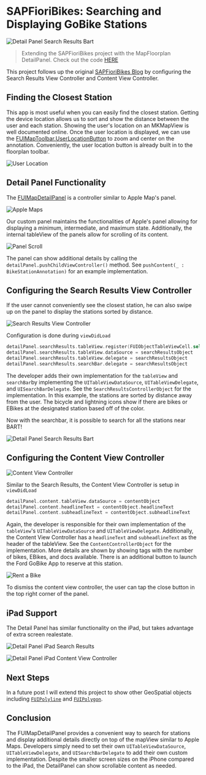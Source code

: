 # SAPFioriBikes: Searching and Displaying GoBike Stations

![Detail Panel Search Results Bart](ReadMeImages/PanelWalkThrough.gif)

> Extending the SAPFioriBikes project with the MapFloorplan DetailPanel. Check out the code [HERE](https://github.wdf.sap.corp/i860364/SAPFioriBikes)

This project follows up the original [SAPFioriBikes Blog](https://github.wdf.sap.corp/i860364/SAPFioriBikes/blob/master/SAPFioriBikesBlog.md) by configuring the Search Results View Controller and Content View Controller.

## Finding the Closest Station

This app is most useful when you can easily find the closest station.  Getting the device location allows us to sort and show the distance between the user and each station. Showing the user's location on an MKMapView is well documented online.  Once the user location is displayed, we can use the [FUIMapToolbar.UserLocationButton](https://help.sap.com/doc/978e4f6c968c4cc5a30f9d324aa4b1d7/3.0/en-US/Documents/Frameworks/SAPFiori/Classes/FUIMapToolbar/UserLocationButton.html) to zoom and center on the annotation.  Conveniently, the user location button is already built in to the floorplan toolbar.

![User Location](ReadMeImages/UserLocation.png)

## Detail Panel Functionality

The [FUIMapDetailPanel](https://help.sap.com/doc/978e4f6c968c4cc5a30f9d324aa4b1d7/3.0/en-US/Documents/Frameworks/SAPFiori/Classes/FUIMapDetailPanel.html) is a controller similar to Apple Map's panel.

![Apple Maps](ReadMeImages/AppleMaps.png)

Our custom panel maintains the functionalities of Apple's panel allowing for displaying a minimum, intermediate, and maximum state.  Additionally, the internal tableView of the panels allow for scrolling of its content.

![Panel Scroll](ReadMeImages/DetailPanelScroll.gif)

The panel can show additional details by calling the `detailPanel.pushChildViewController()` method.  See `pushContent(_ : BikeStationAnnotation)` for an example implementation.

## Configuring the Search Results View Controller

If the user cannot conveniently see the closest station, he can also swipe up on the panel to display the stations sorted by distance.

![Search Results View Controller](ReadMeImages/SearchResults.png)

Configuration is done during `viewDidLoad`

```swift
detailPanel.searchResults.tableView.register(FUIObjectTableViewCell.self, forCellReuseIdentifier: FUIObjectTableViewCell.reuseIdentifier)
detailPanel.searchResults.tableView.dataSource = searchResultsObject
detailPanel.searchResults.tableView.delegate = searchResultsObject
detailPanel.searchResults.searchBar.delegate = searchResultsObject
```
The developer adds their own implementation for the `tableView` and `searchBar`by implementing the `UITableViewDataSource`, `UITableViewDelegate`, and `UISearchBarDelegate`.  See the `SearchResultsControllerObject` for the implementation.  In this example, the stations are sorted by distance away from the user.  The bicycle and lightning icons show if there are bikes or EBikes at the designated station based off of the color.

Now with the searchbar, it is possible to search for all the stations near BART!

![Detail Panel Search Results Bart](ReadMeImages/SearchBart.gif)

## Configuring the Content View Controller

![Content View Controller](ReadMeImages/ContentViewController.png)

Similar to the Search Results, the Content View Controller is setup in `viewDidLoad`

```swift
detailPanel.content.tableView.dataSource = contentObject
detailPanel.content.headlineText = contentObject.headlineText
detailPanel.content.subheadlineText = contentObject.subheadlineText
```

Again, the developer is responsible for their own implementation of the `tableView`'s `UITableViewDataSource` and `UITableViewDelegate`.  Additionally, the Content View Controller has a `headlineText` and `subheadlineText` as the header of the tableView.  See the `ContentControllerObject` for the implementation.  More details are shown by showing tags with the number of bikes, EBikes, and docs available.  There is an additional button to launch the Ford GoBike App to reserve at this station.

![Rent a Bike](ReadMeImages/Download_FordGoBike.png)

To dismiss the content view controller, the user can tap the close button in the top right corner of the panel.

## iPad Support

The Detail Panel has similar functionality on the iPad, but takes advantage of extra screen realestate.

![Detail Panel iPad Search Results](ReadMeImages/DetailPanel_iPad.png)

![Detail Panel iPad Content View Controller](ReadMeImages/DetailPanel_iPadContent.png)

## Next Steps

In a future post I will extend this project to show other GeoSpatial objects including [`FUIPolyline`](https://help.sap.com/doc/978e4f6c968c4cc5a30f9d324aa4b1d7/3.0/en-US/Documents/Frameworks/SAPFiori/Map%20view.html#/s:8SAPFiori11FUIPolylineP) and [`FUIPolygon`](https://help.sap.com/doc/978e4f6c968c4cc5a30f9d324aa4b1d7/3.0/en-US/Documents/Frameworks/SAPFiori/Map%20view.html#/s:8SAPFiori10FUIPolygonP).

## Conclusion

The FUIMapDetailPanel provides a convenient way to search for stations and display additional details directly on top of the mapView similar to Apple Maps.  Developers simply need to set their own `UITableViewDataSource`, `UITableViewDelegate`, and `UISearchBarDelegate` to add their own custom implementation.  Despite the smaller screen sizes on the iPhone compared to the iPad, the DetailPanel can show scrollable content as needed.
